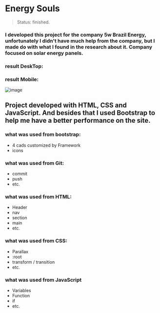# Energy Souls
>Status: finished.

### I developed this project for the company 5w Brazil Energy, unfortunately I didn't have much help from the company, but I made do with what I found in the research about it. Company focused on solar energy panels.

### result DeskTop:
 
 
 
### result Mobile: 

![image](https://user-images.githubusercontent.com/107642863/232159676-2a899a2c-37af-4888-b8b6-d953f8035789.png)


## Project developed with HTML, CSS and JavaScript. And besides that I used Bootstrap to help me have a better performance on the site.

### what was used from bootstrap:

* 4 cads customized by Framework
* icons

### what was used from Git: 

* commit
* push
* etc.

### what was used from HTML: 

* Header
* nav
* section
* main
* etc. 

### what was used from CSS: 

* Parallax
* :root 
* transform / transition 
* etc. 

### what was used from JavaScript

* Variables 
* Function
* if 
* etc.
